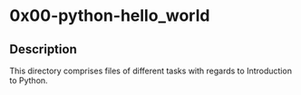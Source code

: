 # 0x00-python-hello_world

## Description
   This directory comprises files of different tasks with regards to Introduction to Python.